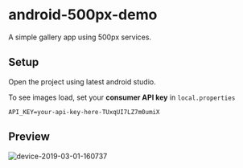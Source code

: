 # android-500px-demo
A simple gallery app using 500px services.

## Setup
Open the project using latest android studio.

To see images load, set your **consumer API key** in `local.properties`

```
API_KEY=your-api-key-here-TUxqUI7LZ7m0umiX
```


## Preview
![device-2019-03-01-160737](https://user-images.githubusercontent.com/99822/53666593-8050e400-3c3c-11e9-8fd4-3bfa872c5a22.png)
